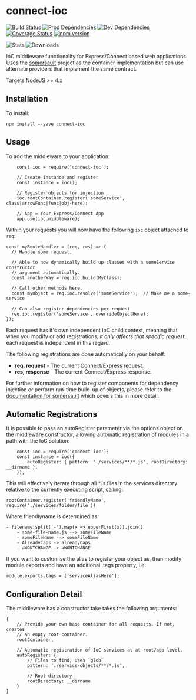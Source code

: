 # connect-ioc

[![Build Status](https://travis-ci.org/steve-gray/connect-ioc.svg?branch=master)](https://travis-ci.org/steve-gray/connect-ioc)
[![Prod Dependencies](https://david-dm.org/steve-gray/connect-ioc/status.svg)](https://david-dm.org/steve-gray/connect-ioc)
[![Dev Dependencies](https://david-dm.org/steve-gray/connect-ioc/dev-status.svg)](https://david-dm.org/steve-gray/connect-ioc#info=devDependencies)
[![Coverage Status](https://coveralls.io/repos/github/steve-gray/connect-ioc/badge.svg?branch=master)](https://coveralls.io/github/steve-gray/connect-ioc?branch=master)
[![npm version](https://badge.fury.io/js/connect-ioc.svg)](https://badge.fury.io/js/connect-ioc)

![Stats]( https://nodei.co/npm/connect-ioc.png?downloads=true&downloadRank=true&stars=true)
![Downloads](https://nodei.co/npm-dl/connect-ioc.png?height=2)

IoC middleware functionality for Express/Connect based web applications. Uses the [somersault](https://www.npmjs.com/package/somersault)
project as the container implementation but can use alternate providers that implement the same
contract. 

Targets NodeJS >= 4.x

## Installation
To install:

    npm install --save connect-ioc

## Usage 
To add the middleware to your application:

        const ioc = require('connect-ioc');

        // Create instance and register
        const instance = ioc();

        // Register objects for injection
        ioc.rootContainer.register('someService', class|arrowFunc|func|obj-here);

        // App = Your Express/Connect App
        app.use(ioc.middleware);

Within your requests you will now have the following `ioc` object attached to `req`:

    const myRouteHandler = (req, res) => {
      // Handle some request.

      // Able to now dynamically build up classes with a someService constructor
      // argument automatically.
      const anotherWay = req.ioc.build(MyClass);

      // Call other methods here.
      const myObject = req.ioc.resolve('someService');  // Make me a some-service

      // Can also register dependencies per-request
      req.ioc.register('someService', overrideObjectHere);
    });

Each request has it's own independent IoC child context, meaning that when you modify or
add registrations, _it only affects that specific request_: each request is independent
in this regard.

The following registrations are done automatically on your behalf:

  - __req, request__ - The current Connect/Express request.
  - __res, response__ - The current Connect/Express response.

For further information on how to register components for dependency injection or perform 
run-time build-up of objects, please refer to the [documentation for somersault](https://www.npmjs.com/package/somersault)
which covers this in more detail.

## Automatic Registrations
It is possible to pass an autoRegister parameter via the options object on the middleware
constructor, allowing automatic registration of modules in a path with the IoC solution:

        const ioc = require('connect-ioc');
        const instance = ioc({
            autoRegister: { pattern: './services/**/*.js', rootDirectory: __dirname },
        });

This will effectively iterate through all *.js files in the services directory relative
to the currently executing script, calling:

    rootContainer.register('friendlyName', require('./services/folder/file'))

Where friendlyname is determined as:

    - filename.split('-').map(x => upperFirst(x)).join()
        - some-file-name.js --> someFileName
        - someFileName --> someFileName
        - AlreadyCaps -> alreadyCaps
        - aWONTCHANGE -> aWONTCHANGE

If you want to customise the alias to register your object as, then modify
module.exports and have an additional .tags property, i.e:

    module.exports.tags = ['serviceAliasHere'];

## Configuration Detail
The middleware has a constructor take takes the following arguments:

    {
        // Provide your own base container for all requests. If not, creates
        // an empty root container.
        rootContainer,

        // Automatic registration of IoC services at at root/app level.
        autoRegister: {
            // Files to find, uses `glob`
            pattern: './service-objects/**/*.js',
            
            // Root directory
            rootDirectory: __dirname
        }
    }